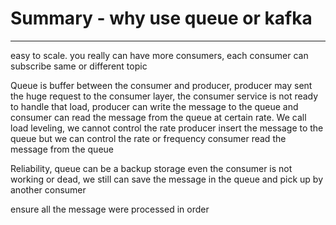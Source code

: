 # Summary - why use queue or kafka 



---

easy to scale. you really can have more consumers, each consumer can subscribe same or different topic



Queue is buffer between the consumer and producer, producer may sent the huge request to the consumer layer, the consumer service is not ready to handle that load, producer can write the message to the queue and consumer can read the message from the queue at certain rate. We call load leveling, we cannot control the rate producer insert the message to the queue but we can control the rate or frequency consumer read the message from the queue



Reliability, queue can be a backup storage even the consumer is not working or dead, we still can save the message in the queue and pick up by another consumer



ensure all the message were processed in order
